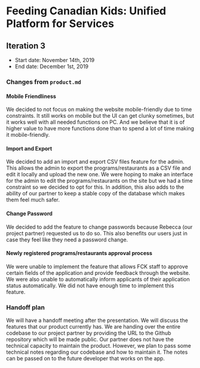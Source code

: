 # Feeding Canadian Kids: Unified Platform for Services

## Iteration 3

 * Start date: November 14th, 2019
 * End date: December 1st, 2019


### Changes from `product.md`
 
#### Mobile Friendliness
We decided to not focus on making the website mobile-friendly due to time constraints. It still works on mobile but the UI can get clunky sometimes, but it works well with all needed functions on PC. And we believe that it is of higher value to have more functions done than to spend a lot of time making it mobile-friendly.

#### Import and Export
We decided to add an import and export CSV files feature for the admin. This allows the admin to export the programs/restaurants as a CSV file and edit it locally and upload the new one. We were hoping to make an interface for the admin to edit the programs/restaurants on the site but we had a time constraint so we decided to opt for this.
In addition, this also adds to the ability of our partner to keep a stable copy of the database which makes them feel much safer.

#### Change Password
We decided to add the feature to change passwords because Rebecca (our project partner) requested us to do so. This also benefits our users just in case they feel like they need a password change.

#### Newly registered programs/restaurants approval process
We were unable to implement the feature that allows FCK staff to approve certain fields of the application and provide feedback through the website. We were also unable to automatically inform applicants of their application status automatically. We did not have enough time to implement this feature.


### Handoff plan

We will have a handoff meeting after the presentation. We will discuss the features that our product currently has. We are handing over the entire codebase to our project partner by providing the URL to the Github repository which will be made public. Our partner does not have the technical capacity to maintain the product. However, we plan to pass some technical notes regarding our codebase and how to maintain it. The notes can be passed on to the future developer that works on the app. 
 


